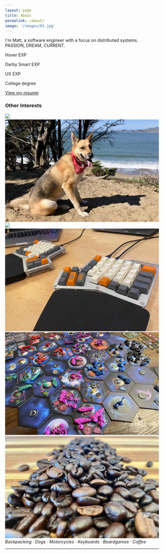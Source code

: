 ```yaml
---
layout: page
title: About
permalink: /about/
image: '/images/01.jpg'
---
```


I'm Matt, a software engineer with a focus on distributed systems. PASSION, DREAM, CURRENT.

Hover EXP

Darby Smart EXP

UX EXP

College degree

[View my resume](/resume.pdf)

### Other Interests

<div class="gallery-box">
  <div class="gallery">
    <div class="gallery__image"><img src="/images/grand_canyon.jpg"></div>
    <div class="gallery__image"><img src="/images/lira.jpeg"></div>
    <div class="gallery__image"><img src="/images/motorcycle.jpg"></div>
    <div class="gallery__image"><img src="/images/infinity_ergodox.jpeg"></div>
    <div class="gallery__image"><img src="/images/twilight_imperium.jpg"></div>
    <div class="gallery__image"><img src="/images/coffee.jpg"></div>
  </div>
  <em>Backpacking · Dogs · Motorcycles · Keyboards · Boardgames · Coffee</em>
</div>

***
